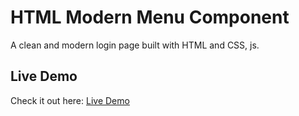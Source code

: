
# HTML Modern Menu Component

A clean and modern login page built with HTML and CSS, js.

## Live Demo
Check it out here: [Live Demo](https://nadeesha699.github.io/html-modern-menu-component/)

